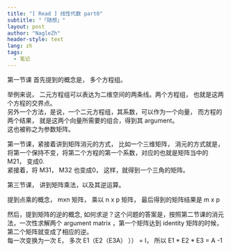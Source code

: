 ```yaml
---
title: "[ Read ] 线性代数 part0"
subtitle: "「随想」"
layout: post
author: "NagleZh"
header-style: text
lang: zh
tags:
  - 笔记
---
```


第一节课
首先提到的概念是， 多个方程组。

举例来说， 二元方程组可以表达为二维空间的两条线。两个方程组， 也就是这两个方程的交界点。    
另外一个方法，是说，一个二元方程组，其系数，可以作为一个向量， 而方程的两个结果， 就是这两个向量所需要的组合，得到其 argument。  
这也被称之为参数矩阵。   

第一节课，紧接着讲到矩阵消元的方式， 比如一个三维矩阵， 消元的方式就是，将第一个保持不变，将第二个方程的第一个系数，对应的也就是矩阵当中的 M21， 变成0.  
紧接着，将 M31， M32 也变成0， 这样，就得到一个三角的矩阵。

第三节课， 讲到矩阵乘法，以及其逆运算。  

提到点乘的概念， mxn 矩阵， 乘以 n x p 矩阵， 最后得到的矩阵结果是 m x p  

然后，提到矩阵的逆的概念, 如何求逆？这个问题的答案是，按照第二节课的消元法，一次性求解两个 argument  matrix ，第一个矩阵达到 identity 矩阵的时候， 第二个矩阵就变成了相应的逆。  
每一次变换为一次 E， 多次 E1（E2（E3A） ）） = I， 所以 E1 * E2  * E3 = A -1
